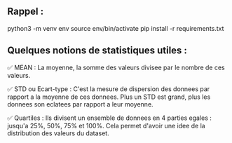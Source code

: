 
## Rappel :

python3 -m venv env
source env/bin/activate
pip install -r requirements.txt

## Quelques notions de statistiques utiles :

✅ MEAN : 
La moyenne, la somme des valeurs divisee par le nombre de ces valeurs.

✅ STD ou Ecart-type :
C'est la mesure de dispersion des donnees par rapport a la moyenne de ces donnees.
Plus un STD est grand, plus les donnees son eclatees par rapport a leur moyenne.

✅ Quartiles :
Ils divisent un ensemble de donnees en 4 parties egales : jusqu'a 25%, 50%, 75% et 100%. 
Cela permet d'avoir une idee de la distribution des valeurs du dataset.
